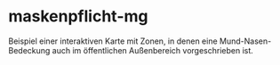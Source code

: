 # maskenpflicht-mg
Beispiel einer interaktiven Karte mit Zonen, in denen eine Mund-Nasen-Bedeckung auch im öffentlichen Außenbereich vorgeschrieben ist.
